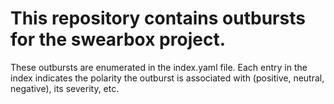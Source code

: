 # This repository contains outbursts for the swearbox project.
These outbursts are enumerated in the index.yaml file. Each entry in the index indicates the polarity the outburst is associated with (positive, neutral, negative), its severity, etc.
